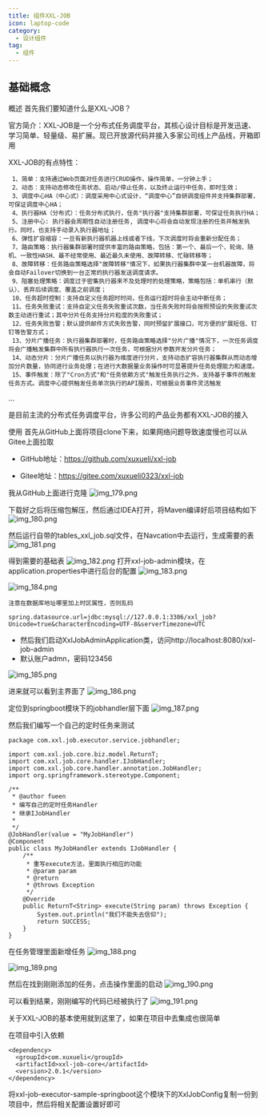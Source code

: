```yaml
---
title: 组件XXL-JOB
icon: laptop-code
category:
  - 设计组件
tag:
  - 组件
---
```



## 基础概念

概述  首先我们要知道什么是XXL-JOB？

 官方简介：XXL-JOB是一个分布式任务调度平台，其核心设计目标是开发迅速、学习简单、轻量级、易扩展。现已开放源代码并接入多家公司线上产品线，开箱即用

 XXL-JOB的有点特性：

```
 1、简单：支持通过Web页面对任务进行CRUD操作，操作简单，一分钟上手；
 2、动态：支持动态修改任务状态、启动/停止任务，以及终止运行中任务，即时生效；
 3、调度中心HA（中心式）：调度采用中心式设计，“调度中心”自研调度组件并支持集群部署，可保证调度中心HA；
 4、执行器HA（分布式）：任务分布式执行，任务"执行器"支持集群部署，可保证任务执行HA；
 5、注册中心: 执行器会周期性自动注册任务, 调度中心将会自动发现注册的任务并触发执行。同时，也支持手动录入执行器地址；
 6、弹性扩容缩容：一旦有新执行器机器上线或者下线，下次调度时将会重新分配任务；
 7、路由策略：执行器集群部署时提供丰富的路由策略，包括：第一个、最后一个、轮询、随机、一致性HASH、最不经常使用、最近最久未使用、故障转移、忙碌转移等；
 8、故障转移：任务路由策略选择"故障转移"情况下，如果执行器集群中某一台机器故障，将会自动Failover切换到一台正常的执行器发送调度请求。
 9、阻塞处理策略：调度过于密集执行器来不及处理时的处理策略，策略包括：单机串行（默认）、丢弃后续调度、覆盖之前调度；
 10、任务超时控制：支持自定义任务超时时间，任务运行超时将会主动中断任务；
 11、任务失败重试：支持自定义任务失败重试次数，当任务失败时将会按照预设的失败重试次数主动进行重试；其中分片任务支持分片粒度的失败重试；
 12、任务失败告警；默认提供邮件方式失败告警，同时预留扩展接口，可方便的扩展短信、钉钉等告警方式；
 13、分片广播任务：执行器集群部署时，任务路由策略选择"分片广播"情况下，一次任务调度将会广播触发集群中所有执行器执行一次任务，可根据分片参数开发分片任务；
 14、动态分片：分片广播任务以执行器为维度进行分片，支持动态扩容执行器集群从而动态增加分片数量，协同进行业务处理；在进行大数据量业务操作时可显著提升任务处理能力和速度。
 15、事件触发：除了"Cron方式"和"任务依赖方式"触发任务执行之外，支持基于事件的触发任务方式。调度中心提供触发任务单次执行的API服务，可根据业务事件灵活触发
```

 …

是目前主流的分布式任务调度平台，许多公司的产品业务都有XXL-JOB的接入

使用 首先从GitHub上面将项目clone下来，如果网络问题导致速度慢也可以从Gitee上面拉取

- GitHub地址：https://github.com/xuxueli/xxl-job

- Gitee地址：https://gitee.com/xuxueli0323/xxl-job


我从GitHub上面进行克隆
![img_179.png](img_179.png)


下载好之后将压缩包解压，然后通过IDEA打开，将Maven编译好后项目结构如下
![img_180.png](img_180.png)


然后运行自带的tables_xxl_job.sql文件，在Navcation中去运行，生成需要的表
![img_181.png](img_181.png)


得到需要的基础表
![img_182.png](img_182.png)
打开xxl-job-admin模块，在application.properties中进行后台的配置
![img_183.png](img_183.png)

![img_184.png](img_184.png)


```
注意在数据库地址哪里加上时区属性，否则乱码

spring.datasource.url=jdbc:mysql://127.0.0.1:3306/xxl_job?Unicode=true&characterEncoding=UTF-8&serverTimezone=UTC
```

- 然后我们启动XxlJobAdminApplication类，访问http://localhost:8080/xxl-job-admin
- 默认账户admn，密码123456

![img_185.png](img_185.png)

进来就可以看到主界面了
![img_186.png](img_186.png)

定位到springboot模块下的jobhandler层下面
![img_187.png](img_187.png)

然后我们编写一个自己的定时任务来测试

```
package com.xxl.job.executor.service.jobhandler;

import com.xxl.job.core.biz.model.ReturnT;
import com.xxl.job.core.handler.IJobHandler;
import com.xxl.job.core.handler.annotation.JobHandler;
import org.springframework.stereotype.Component;

/**
 * @author fueen
 * 编写自己的定时任务Handler
 * 继承IJobHandler
 *
 */
@JobHandler(value = "MyJobHandler")
@Component
public class MyJobHandler extends IJobHandler {
    /**
     * 重写execute方法，里面执行相应的功能
     * @param param
     * @return
     * @throws Exception
     */
    @Override
    public ReturnT<String> execute(String param) throws Exception {
        System.out.println("我们不能失去信仰");
        return SUCCESS;
    }
}
```

在任务管理里面新增任务
![img_188.png](img_188.png)

![img_189.png](img_189.png)

然后在找到刚刚添加的任务，点击操作里面的启动
![img_190.png](img_190.png)

可以看到结果，刚刚编写的代码已经被执行了
![img_191.png](img_191.png)


关于XXL-JOB的基本使用就到这里了，如果在项目中去集成也很简单

在项目中引入依赖

```
<dependency>
  <groupId>com.xuxueli</groupId>
  <artifactId>xxl-job-core</artifactId>
  <version>2.0.1</version>
</dependency>
```

将xxl-job-executor-sample-springboot这个模块下的XxlJobConfig复制一份到项目中，然后将相关配置设置好即可
